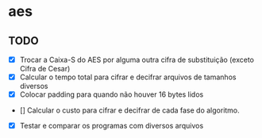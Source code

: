 # aes

## TODO
- [x] Trocar a Caixa-S do AES por alguma outra cifra de substituição (exceto Cifra de Cesar)
- [x] Calcular o tempo total para cifrar e decifrar arquivos de tamanhos diversos
- [x] Colocar padding para quando não houver 16 bytes lidos
- [] Calcular o custo para cifrar e decifrar de cada fase do algoritmo.
- [x] Testar e comparar os programas com diversos arquivos